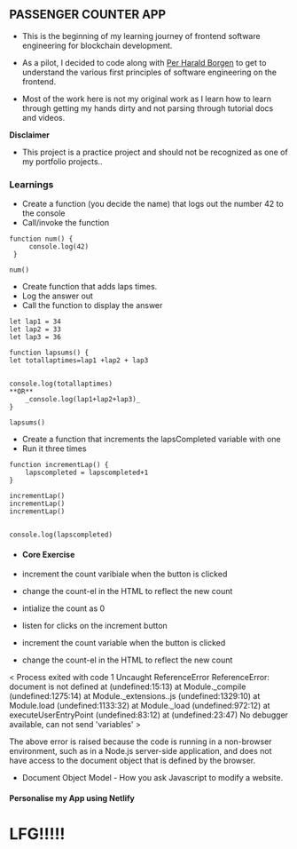 ## PASSENGER COUNTER APP

* This is the beginning of my learning journey of frontend software engineering for blockchain development.

* As a pilot,  I decided to code along with [Per Harald Borgen](https://scrimba.com/learn/learnjavascript) to get to understand the various first principles of software engineering on the frontend. 

* Most of the work here is not my original work as I learn how to learn through getting my hands dirty and not parsing through tutorial docs and videos.


**Disclaimer** 
- This project is a practice project and should not be recognized as one of my portfolio projects..

### Learnings 
-  Create a function (you decide the name) that logs out the number 42 to the console
-  Call/invoke the function

``` 
function num() {
     console.log(42)
 }

num()
```

- Create function that adds laps times.
- Log the answer out 
- Call the function to display the answer
```
let lap1 = 34
let lap2 = 33
let lap3 = 36

function lapsums() {
let totallaptimes=lap1 +lap2 + lap3


console.log(totallaptimes)
**OR**
    _console.log(lap1+lap2+lap3)_
}

lapsums()
```

- Create a function that increments the lapsCompleted variable with one
- Run it three times 


```let lapscompleted = 0 
function incrementLap() {
    lapscompleted = lapscompleted+1
}

incrementLap()
incrementLap()
incrementLap()


console.log(lapscompleted)
```

* #### Core Exercise

- increment the count varibiale when the button is clicked
- change the count-el in the HTML to reflect the new count 



- intialize the count as 0
- listen for clicks on the increment button
- increment the count variable when the button is clicked
- change the count-el in the HTML to reflect the new count


< Process exited with code 1
Uncaught ReferenceError ReferenceError: document is not defined
    at <anonymous> (undefined:15:13)
    at Module._compile (undefined:1275:14)
    at Module._extensions..js (undefined:1329:10)
    at Module.load (undefined:1133:32)
    at Module._load (undefined:972:12)
    at executeUserEntryPoint (undefined:83:12)
    at <anonymous> (undefined:23:47)
No debugger available, can not send 'variables' >

The above error is raised because the code is running in a non-browser environment, such as in a Node.js server-side application, and does not have access to the document object that is defined by the browser.


- Document Object Model - How you ask Javascript to modify a website.


#### Personalise my App using Netlify

# LFG!!!!!

